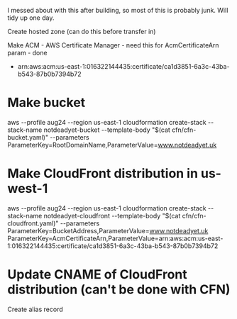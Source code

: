 I messed about with this after building, so most of this is probably junk.  Will tidy up one day.


Create hosted zone (can do this before transfer in)

Make ACM - AWS Certificate Manager - need this for AcmCertificateArn param - done
 - arn:aws:acm:us-east-1:016322144435:certificate/ca1d3851-6a3c-43ba-b543-87b0b7394b72

# Make bucket

aws --profile aug24 --region us-east-1 cloudformation create-stack --stack-name notdeadyet-bucket --template-body "$(cat cfn/cfn-bucket.yaml)" --parameters ParameterKey=RootDomainName,ParameterValue=www.notdeadyet.uk 

# Make CloudFront distribution in us-west-1

aws --profile aug24 --region us-east-1 cloudformation create-stack --stack-name notdeadyet-cloudfront --template-body "$(cat cfn/cfn-cloudfront.yaml)" --parameters ParameterKey=BucketAddress,ParameterValue=www.notdeadyet.uk ParameterKey=AcmCertificateArn,ParameterValue=arn:aws:acm:us-east-1:016322144435:certificate/ca1d3851-6a3c-43ba-b543-87b0b7394b72


# Update CNAME of CloudFront distribution (can't be done with CFN)

Create alias record
